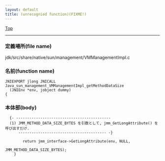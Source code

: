 ```yaml
---
layout: default
title: (unrecognied function)(FIXME!)
---
```

[Top](../index.html)

--- 
### 定義場所(file name)
jdk/src/share/native/sun/management/VMManagementImpl.c

### 名前(function name)
```
JNIEXPORT jlong JNICALL
Java_sun_management_VMManagementImpl_getMethodDataSize
  (JNIEnv *env, jobject dummy)
{
```

### 本体部(body)
```
  {- -------------------------------------------
  (1) JMM_METHOD_DATA_SIZE_BYTES を引数として, jmm_GetLongAttribute() を呼び出すだけ.
      ---------------------------------------- -}

	    return jmm_interface->GetLongAttribute(env, NULL,
	                                           JMM_METHOD_DATA_SIZE_BYTES);
	}
	
```


